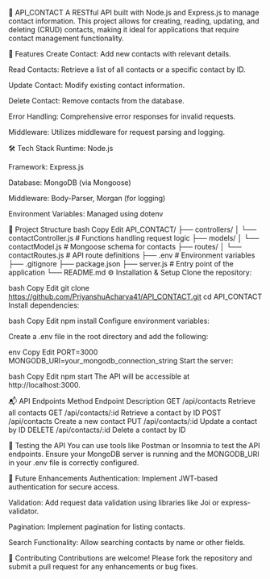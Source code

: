 📇 API_CONTACT
A RESTful API built with Node.js and Express.js to manage contact information. This project allows for creating, reading, updating, and deleting (CRUD) contacts, making it ideal for applications that require contact management functionality.

🚀 Features
Create Contact: Add new contacts with relevant details.

Read Contacts: Retrieve a list of all contacts or a specific contact by ID.

Update Contact: Modify existing contact information.

Delete Contact: Remove contacts from the database.

Error Handling: Comprehensive error responses for invalid requests.

Middleware: Utilizes middleware for request parsing and logging.

🛠️ Tech Stack
Runtime: Node.js

Framework: Express.js

Database: MongoDB (via Mongoose)

Middleware: Body-Parser, Morgan (for logging)

Environment Variables: Managed using dotenv

📁 Project Structure
bash
Copy
Edit
API_CONTACT/
├── controllers/
│   └── contactController.js   # Functions handling request logic
├── models/
│   └── contactModel.js        # Mongoose schema for contacts
├── routes/
│   └── contactRoutes.js       # API route definitions
├── .env                       # Environment variables
├── .gitignore
├── package.json
├── server.js                  # Entry point of the application
└── README.md
⚙️ Installation & Setup
Clone the repository:

bash
Copy
Edit
git clone https://github.com/PriyanshuAcharya41/API_CONTACT.git
cd API_CONTACT
Install dependencies:

bash
Copy
Edit
npm install
Configure environment variables:

Create a .env file in the root directory and add the following:

env
Copy
Edit
PORT=3000
MONGODB_URI=your_mongodb_connection_string
Start the server:

bash
Copy
Edit
npm start
The API will be accessible at http://localhost:3000.

📬 API Endpoints
Method	Endpoint	Description
GET	/api/contacts	Retrieve all contacts
GET	/api/contacts/:id	Retrieve a contact by ID
POST	/api/contacts	Create a new contact
PUT	/api/contacts/:id	Update a contact by ID
DELETE	/api/contacts/:id	Delete a contact by ID

🧪 Testing the API
You can use tools like Postman or Insomnia to test the API endpoints. Ensure your MongoDB server is running and the MONGODB_URI in your .env file is correctly configured.

📌 Future Enhancements
Authentication: Implement JWT-based authentication for secure access.

Validation: Add request data validation using libraries like Joi or express-validator.

Pagination: Implement pagination for listing contacts.

Search Functionality: Allow searching contacts by name or other fields.

🤝 Contributing
Contributions are welcome! Please fork the repository and submit a pull request for any enhancements or bug fixes.
